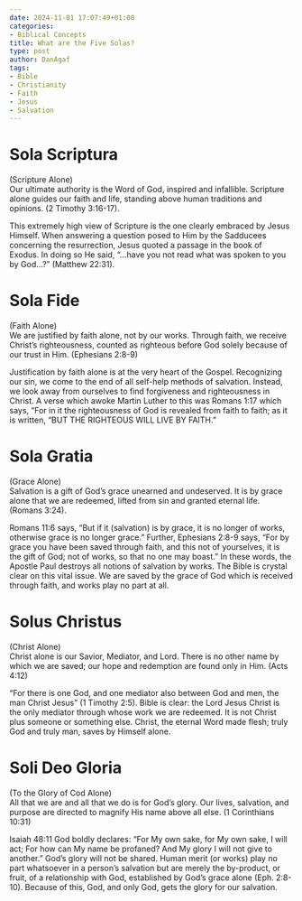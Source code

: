 ```yaml
---
date: 2024-11-01 17:07:49+01:00
categories:
- Biblical Concepts
title: What are the Five Solas?
type: post
author: DanAgaf
tags:
- Bible
- Christianity
- Faith
- Jesus
- Salvation
---
```



# Sola Scriptura




(Scripture Alone)  
Our ultimate authority is the Word of God, inspired and infallible. Scripture alone guides our faith and life, standing above human traditions and opinions. (2 Timothy 3:16-17).




This extremely high view of Scripture is the one clearly embraced by Jesus Himself. When answering a question posed to Him by the Sadducees concerning the resurrection, Jesus quoted a passage in the book of Exodus. In doing so He said, “…have you not read what was spoken to you by God…?” (Matthew 22:31).




# Sola Fide




(Faith Alone)  
We are justified by faith alone, not by our works. Through faith, we receive Christ’s righteousness, counted as righteous before God solely because of our trust in Him. (Ephesians 2:8-9)




Justification by faith alone is at the very heart of the Gospel. Recognizing our sin, we come to the end of all self-help methods of salvation. Instead, we look away from ourselves to find forgiveness and righteousness in Christ. A verse which awoke Martin Luther to this was Romans 1:17 which says, “For in it the righteousness of God is revealed from faith to faith; as it is written, “BUT THE RIGHTEOUS WILL LIVE BY FAITH.” 




# Sola Gratia




(Grace Alone)  
Salvation is a gift of God’s grace unearned and undeserved. It is by grace alone that we are redeemed, lifted from sin and granted eternal life. (Romans 3:24).




Romans 11:6 says, “But if it (salvation) is by grace, it is no longer of works, otherwise grace is no longer grace.” Further, Ephesians 2:8-9 says, “For by grace you have been saved through faith, and this not of yourselves, it is the gift of God; not of works, so that no one may boast.” In these words, the Apostle Paul destroys all notions of salvation by works. The Bible is crystal clear on this vital issue. We are saved by the grace of God which is received through faith, and works play no part at all.




# Solus Christus




(Christ Alone)  
Christ alone is our Savior, Mediator, and Lord. There is no other name by which we are saved; our hope and redemption are found only in Him. (Acts 4:12)




“For there is one God, and one mediator also between God and men, the man Christ Jesus” (1 Timothy 2:5). Bible is clear: the Lord Jesus Christ is the only mediator through whose work we are redeemed. It is not Christ plus someone or something else. Christ, the eternal Word made flesh; truly God and truly man, saves by Himself alone.




# Soli Deo Gloria




(To the Glory of Cod Alone)  
All that we are and all that we do is for God’s glory. Our lives, salvation, and purpose are directed to magnify His name above all else. (1 Corinthians 10:31)




Isaiah 48:11 God boldly declares: “For My own sake, for My own sake, I will act; For how can My name be profaned? And My glory I will not give to another.” God’s glory will not be shared. Human merit (or works) play no part whatsoever in a person’s salvation but are merely the by-product, or fruit, of a relationship with God, established by God’s grace alone (Eph. 2:8-10). Because of this, God, and only God, gets the glory for our salvation.


